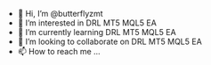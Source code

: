 - 👋 Hi, I’m @butterflyzmt
- 👀 I’m interested in DRL  MT5 MQL5 EA
- 🌱 I’m currently learning  DRL  MT5 MQL5 EA
- 💞️ I’m looking to collaborate on  DRL  MT5 MQL5 EA
- 📫 How to reach me ...

<!---
butterflyzmt/butterflyzmt is a ✨ special ✨ repository because its `README.md` (this file) appears on your GitHub profile.
You can click the Preview link to take a look at your changes.
--->
